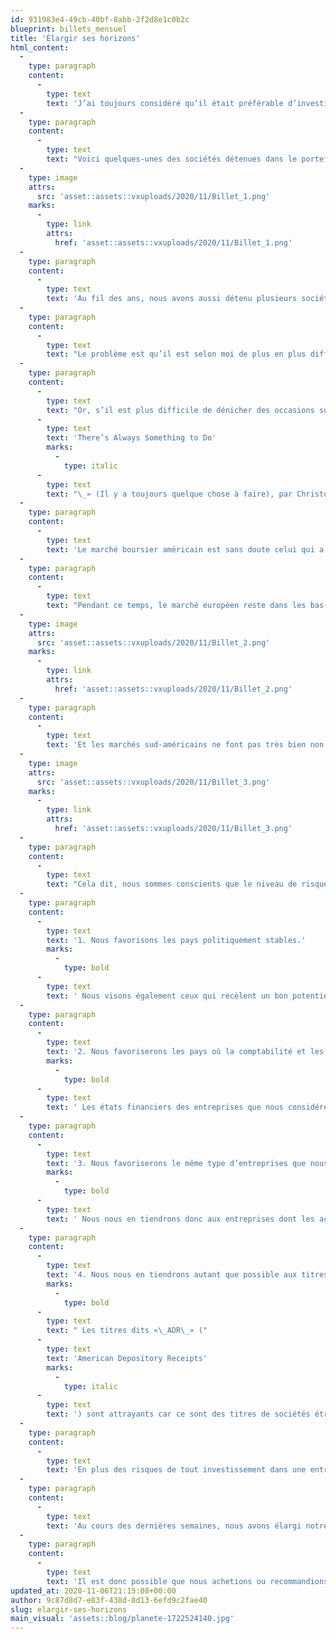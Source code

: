 ```yaml
---
id: 931983e4-49cb-40bf-8abb-2f2d8e1c0b2c
blueprint: billets_mensuel
title: 'Élargir ses horizons'
html_content:
  -
    type: paragraph
    content:
      -
        type: text
        text: 'J’ai toujours considéré qu’il était préférable d’investir en Amérique du Nord afin de réduire les risques. Je le crois toujours. À mon avis, de nombreux marchés internationaux offrent un potentiel de croissance attrayant, mais les risques y sont généralement plus grands. C’est pourquoi nous avons toujours préféré investir dans des sociétés nord-américaines qui avaient une présence importante à l’international plutôt qu’investir directement dans des entreprises internationales.'
  -
    type: paragraph
    content:
      -
        type: text
        text: "Voici quelques-unes des sociétés détenues dans le portefeuille de la Lettre financière COTE 100 qui correspondent à cette stratégie\_:"
  -
    type: image
    attrs:
      src: 'asset::assets::vxuploads/2020/11/Billet_1.png'
    marks:
      -
        type: link
        attrs:
          href: 'asset::assets::vxuploads/2020/11/Billet_1.png'
  -
    type: paragraph
    content:
      -
        type: text
        text: 'Au fil des ans, nous avons aussi détenu plusieurs sociétés qui avaient une forte présence sur les marchés internationaux. Je pense notamment à des sociétés telles que Thomson Reuters et Colgate-Palmolive.'
  -
    type: paragraph
    content:
      -
        type: text
        text: "Le problème est qu’il est selon moi de plus en plus difficile de dénicher des occasions en Amérique du Nord, particulièrement aux États-Unis. Au moment d’écrire ces lignes, l’indice S&P 500 s’échange à environ 20,0 fois les bénéfices prévus de 2021, un niveau sensiblement plus élevé que le ratio moyen historique de près de 15,0. Quant au marché canadien, il semble offrir un nombre très limité d’entreprises de qualité, encore moins si l’on tient également compte de leur évaluation. \_J’ajouterais que le marché boursier canadien représente moins de 3\_% du marché mondial, ce qui démontre à quel point il est restreint. À titre de comparaison, le marché américain représente plus de 54 % de la capitalisation boursière mondiale, le Japon un peu moins de 8\_% et le Royaume-Uni près de 5\_% (source\_: statista.com)."
  -
    type: paragraph
    content:
      -
        type: text
        text: "Or, s’il est plus difficile de dénicher des occasions sur les marchés nord-américains, peut-être est-ce l’occasion de regarder à l’extérieur de l’Amérique du Nord? C’est d’ailleurs un peu ce à quoi fait référence le titre d’un livre que je viens de lire. «\_"
      -
        type: text
        text: 'There’s Always Something to Do'
        marks:
          -
            type: italic
      -
        type: text
        text: "\_» (Il y a toujours quelque chose à faire), par Christopher Risso-Gill, présente l’approche d’investissement de Peter Cundill, un investisseur «\_valeur\_» canadien de renom, qui a longtemps été en charge du fonds Cundill Value Fund. M. Cundill, décédé en 2011, croyait qu’un investisseur canadien qui recherche des aubaines devrait favoriser le marché nord-américain, sans pour autant ignorer les occasions sur les marchés internationaux. Tout au long de sa longue et fructueuse carrière de gestionnaire de portefeuille, M. Cundill a investi avec beaucoup de succès dans les entreprises de nombreux pays hors de l’Amérique du Nord. Il avait d’ailleurs pris l’habitude de visiter chaque année le pays dont le marché boursier avait connu le pire rendement au cours de l’année précédente afin d’y repérer des occasions d’investissement."
  -
    type: paragraph
    content:
      -
        type: text
        text: 'Le marché boursier américain est sans doute celui qui a connu la meilleure performance boursière de la planète en 2020. C’est particulièrement vrai pour les titres technologiques alors que l’indice Nasdaq est en hausse de quelque 32,5 % en 2020 (en date du 5 novembre 2020, excluant les dividendes).'
  -
    type: paragraph
    content:
      -
        type: text
        text: "Pendant ce temps, le marché européen reste dans les bas-fonds avec des rendements largement négatifs depuis le début de 2020\_:"
  -
    type: image
    attrs:
      src: 'asset::assets::vxuploads/2020/11/Billet_2.png'
    marks:
      -
        type: link
        attrs:
          href: 'asset::assets::vxuploads/2020/11/Billet_2.png'
  -
    type: paragraph
    content:
      -
        type: text
        text: 'Et les marchés sud-américains ne font pas très bien non plus :'
  -
    type: image
    attrs:
      src: 'asset::assets::vxuploads/2020/11/Billet_3.png'
    marks:
      -
        type: link
        attrs:
          href: 'asset::assets::vxuploads/2020/11/Billet_3.png'
  -
    type: paragraph
    content:
      -
        type: text
        text: "Cela dit, nous sommes conscients que le niveau de risque est plus élevé à l’international. C’est pourquoi nous tenons à rester bien à l’intérieur de notre cercle de compétence. De plus, nous avons établi les critères de sélection\_suivants\_:"
  -
    type: paragraph
    content:
      -
        type: text
        text: '1. Nous favorisons les pays politiquement stables.'
        marks:
          -
            type: bold
      -
        type: text
        text: ' Nous visons également ceux qui recèlent un bon potentiel de croissance économique à long terme, notamment les pays dont la croissance démographique est favorable, ce qui réduit l’attrait de la plupart des pays européens et du Japon.'
  -
    type: paragraph
    content:
      -
        type: text
        text: '2. Nous favoriserons les pays où la comptabilité et les normes de divulgation d’informations sont comparables à celles de l’Amérique du Nord.'
        marks:
          -
            type: bold
      -
        type: text
        text: ' Les états financiers des entreprises que nous considérerons seront simples, compréhensibles (en anglais ou en français!) et transparents.'
  -
    type: paragraph
    content:
      -
        type: text
        text: '3. Nous favoriserons le même type d’entreprises que nous recherchons au Canada ou aux États-Unis, mais à escompte.'
        marks:
          -
            type: bold
      -
        type: text
        text: ' Nous nous en tiendrons donc aux entreprises dont les activités sont relativement faciles à comprendre.'
  -
    type: paragraph
    content:
      -
        type: text
        text: '4. Nous nous en tiendrons autant que possible aux titres que l’on peut acheter en dollars américains sur une Bourse américaine.'
        marks:
          -
            type: bold
      -
        type: text
        text: " Les titres dits «\_ADR\_» ("
      -
        type: text
        text: 'American Depository Receipts'
        marks:
          -
            type: italic
      -
        type: text
        text: ') sont attrayants car ce sont des titres de sociétés étrangères qui s’échangent sur une Bourse américaine.'
  -
    type: paragraph
    content:
      -
        type: text
        text: 'En plus des risques de tout investissement dans une entreprise, l’investissement à l’international ajoute le risque associé aux devises et à l’éloignement. Pour qu’il vaille la peine d’investir dans un titre étranger, j’estime qu’il devra offrir un potentiel de rendement sensiblement plus élevé qu’un titre comparable canadien ou américain (c’est-à-dire être sensiblement moins cher).'
  -
    type: paragraph
    content:
      -
        type: text
        text: 'Au cours des dernières semaines, nous avons élargi notre base de données afin de nous permettre d’évaluer les titres internationaux avec le Système COTE 100, en particulier les titres ADR. Nous avons également ajouté les titres de sociétés étrangères qui s’échangent sur des Bourses américaines.'
  -
    type: paragraph
    content:
      -
        type: text
        text: 'Il est donc possible que nous achetions ou recommandions à l’occasion des titres de sociétés étrangères dans les mois à venir. Nous ferons preuve d’une grande rigueur dans la sélection de ces titres et vous ferons part des risques accrus associés à de tels investissements. Si les occasions ne viennent pas à nous, nous irons les chercher ailleurs.'
updated_at: 2020-11-06T21:15:08+00:00
author: 9c87d8d7-e83f-438d-8d13-6efd9c2fae40
slug: elargir-ses-horizons
main_visual: 'assets::blog/planete-1722524140.jpg'
---
```

